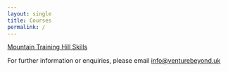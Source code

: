 ```yaml
---
layout: single
title: Courses
permalink: /
---
```


[Mountain Training Hill Skills](/hillskills/)

For further information or enquiries, please email info@venturebeyond.uk

